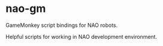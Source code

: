 nao-gm
======

GameMonkey script bindings for NAO robots.

Helpful scripts for working in NAO development environment.

